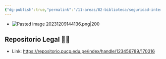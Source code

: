 ```yaml
---
{"dg-publish":true,"permalink":"/11-areas/02-biblioteca/seguridad-internacional/","noteIcon":""}
---
```


- ![Pasted image 20231209144136.png|200](/img/user/02%20Image/Pasted%20image%2020231209144136.png)
## Repositorio Legal 🤸‍♂️
- Link: https://repositorio.pucp.edu.pe/index/handle/123456789/170316
